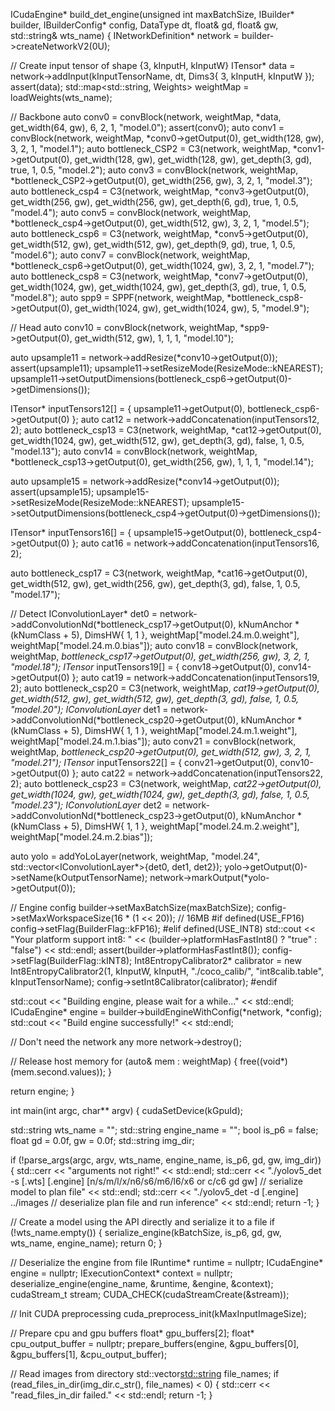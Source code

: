 ICudaEngine* build_det_engine(unsigned int maxBatchSize, IBuilder* builder, IBuilderConfig* config, DataType dt, float& gd, float& gw, std::string& wts_name) {
  INetworkDefinition* network = builder->createNetworkV2(0U);

  // Create input tensor of shape {3, kInputH, kInputW}
  ITensor* data = network->addInput(kInputTensorName, dt, Dims3{ 3, kInputH, kInputW });
  assert(data);
  std::map<std::string, Weights> weightMap = loadWeights(wts_name);

  // Backbone
  auto conv0 = convBlock(network, weightMap, *data,  get_width(64, gw), 6, 2, 1,  "model.0");
  assert(conv0);
  auto conv1 = convBlock(network, weightMap, *conv0->getOutput(0), get_width(128, gw), 3, 2, 1, "model.1");
  auto bottleneck_CSP2 = C3(network, weightMap, *conv1->getOutput(0), get_width(128, gw), get_width(128, gw), get_depth(3, gd), true, 1, 0.5, "model.2");
  auto conv3 = convBlock(network, weightMap, *bottleneck_CSP2->getOutput(0), get_width(256, gw), 3, 2, 1, "model.3");
  auto bottleneck_csp4 = C3(network, weightMap, *conv3->getOutput(0), get_width(256, gw), get_width(256, gw), get_depth(6, gd), true, 1, 0.5, "model.4");
  auto conv5 = convBlock(network, weightMap, *bottleneck_csp4->getOutput(0), get_width(512, gw), 3, 2, 1, "model.5");
  auto bottleneck_csp6 = C3(network, weightMap, *conv5->getOutput(0), get_width(512, gw), get_width(512, gw), get_depth(9, gd), true, 1, 0.5, "model.6");
  auto conv7 = convBlock(network, weightMap, *bottleneck_csp6->getOutput(0), get_width(1024, gw), 3, 2, 1, "model.7");
  auto bottleneck_csp8 = C3(network, weightMap, *conv7->getOutput(0), get_width(1024, gw), get_width(1024, gw), get_depth(3, gd), true, 1, 0.5, "model.8");
  auto spp9 = SPPF(network, weightMap, *bottleneck_csp8->getOutput(0), get_width(1024, gw), get_width(1024, gw), 5, "model.9");

  // Head
  auto conv10 = convBlock(network, weightMap, *spp9->getOutput(0), get_width(512, gw), 1, 1, 1, "model.10");

  auto upsample11 = network->addResize(*conv10->getOutput(0));
  assert(upsample11);
  upsample11->setResizeMode(ResizeMode::kNEAREST);
  upsample11->setOutputDimensions(bottleneck_csp6->getOutput(0)->getDimensions());

  ITensor* inputTensors12[] = { upsample11->getOutput(0), bottleneck_csp6->getOutput(0) };
  auto cat12 = network->addConcatenation(inputTensors12, 2);
  auto bottleneck_csp13 = C3(network, weightMap, *cat12->getOutput(0), get_width(1024, gw), get_width(512, gw), get_depth(3, gd), false, 1, 0.5, "model.13");
  auto conv14 = convBlock(network, weightMap, *bottleneck_csp13->getOutput(0), get_width(256, gw), 1, 1, 1, "model.14");

  auto upsample15 = network->addResize(*conv14->getOutput(0));
  assert(upsample15);
  upsample15->setResizeMode(ResizeMode::kNEAREST);
  upsample15->setOutputDimensions(bottleneck_csp4->getOutput(0)->getDimensions());

  ITensor* inputTensors16[] = { upsample15->getOutput(0), bottleneck_csp4->getOutput(0) };
  auto cat16 = network->addConcatenation(inputTensors16, 2);

  auto bottleneck_csp17 = C3(network, weightMap, *cat16->getOutput(0), get_width(512, gw), get_width(256, gw), get_depth(3, gd), false, 1, 0.5, "model.17");

  // Detect
  IConvolutionLayer* det0 = network->addConvolutionNd(*bottleneck_csp17->getOutput(0), kNumAnchor * (kNumClass + 5), DimsHW{ 1, 1 }, weightMap["model.24.m.0.weight"], weightMap["model.24.m.0.bias"]);
  auto conv18 = convBlock(network, weightMap, *bottleneck_csp17->getOutput(0), get_width(256, gw), 3, 2, 1, "model.18");
  ITensor* inputTensors19[] = { conv18->getOutput(0), conv14->getOutput(0) };
  auto cat19 = network->addConcatenation(inputTensors19, 2);
  auto bottleneck_csp20 = C3(network, weightMap, *cat19->getOutput(0), get_width(512, gw), get_width(512, gw), get_depth(3, gd), false, 1, 0.5, "model.20");
  IConvolutionLayer* det1 = network->addConvolutionNd(*bottleneck_csp20->getOutput(0), kNumAnchor * (kNumClass + 5), DimsHW{ 1, 1 }, weightMap["model.24.m.1.weight"], weightMap["model.24.m.1.bias"]);
  auto conv21 = convBlock(network, weightMap, *bottleneck_csp20->getOutput(0), get_width(512, gw), 3, 2, 1, "model.21");
  ITensor* inputTensors22[] = { conv21->getOutput(0), conv10->getOutput(0) };
  auto cat22 = network->addConcatenation(inputTensors22, 2);
  auto bottleneck_csp23 = C3(network, weightMap, *cat22->getOutput(0), get_width(1024, gw), get_width(1024, gw), get_depth(3, gd), false, 1, 0.5, "model.23");
  IConvolutionLayer* det2 = network->addConvolutionNd(*bottleneck_csp23->getOutput(0), kNumAnchor * (kNumClass + 5), DimsHW{ 1, 1 }, weightMap["model.24.m.2.weight"], weightMap["model.24.m.2.bias"]);

  auto yolo = addYoLoLayer(network, weightMap, "model.24", std::vector<IConvolutionLayer*>{det0, det1, det2});
  yolo->getOutput(0)->setName(kOutputTensorName);
  network->markOutput(*yolo->getOutput(0));

  // Engine config
  builder->setMaxBatchSize(maxBatchSize);
  config->setMaxWorkspaceSize(16 * (1 << 20));  // 16MB
#if defined(USE_FP16)
  config->setFlag(BuilderFlag::kFP16);
#elif defined(USE_INT8)
  std::cout << "Your platform support int8: " << (builder->platformHasFastInt8() ? "true" : "false") << std::endl;
  assert(builder->platformHasFastInt8());
  config->setFlag(BuilderFlag::kINT8);
  Int8EntropyCalibrator2* calibrator = new Int8EntropyCalibrator2(1, kInputW, kInputH, "./coco_calib/", "int8calib.table", kInputTensorName);
  config->setInt8Calibrator(calibrator);
#endif

  std::cout << "Building engine, please wait for a while..." << std::endl;
  ICudaEngine* engine = builder->buildEngineWithConfig(*network, *config);
  std::cout << "Build engine successfully!" << std::endl;

  // Don't need the network any more
  network->destroy();

  // Release host memory
  for (auto& mem : weightMap) {
    free((void*)(mem.second.values));
  }

  return engine;
}




















int main(int argc, char** argv) {
  cudaSetDevice(kGpuId);

  std::string wts_name = "";
  std::string engine_name = "";
  bool is_p6 = false;
  float gd = 0.0f, gw = 0.0f;
  std::string img_dir;

  if (!parse_args(argc, argv, wts_name, engine_name, is_p6, gd, gw, img_dir)) {
    std::cerr << "arguments not right!" << std::endl;
    std::cerr << "./yolov5_det -s [.wts] [.engine] [n/s/m/l/x/n6/s6/m6/l6/x6 or c/c6 gd gw]  // serialize model to plan file" << std::endl;
    std::cerr << "./yolov5_det -d [.engine] ../images  // deserialize plan file and run inference" << std::endl;
    return -1;
  }

  // Create a model using the API directly and serialize it to a file
  if (!wts_name.empty()) {
    serialize_engine(kBatchSize, is_p6, gd, gw, wts_name, engine_name);
    return 0;
  }

  // Deserialize the engine from file
  IRuntime* runtime = nullptr;
  ICudaEngine* engine = nullptr;
  IExecutionContext* context = nullptr;
  deserialize_engine(engine_name, &runtime, &engine, &context);
  cudaStream_t stream;
  CUDA_CHECK(cudaStreamCreate(&stream));

  // Init CUDA preprocessing
  cuda_preprocess_init(kMaxInputImageSize);

  // Prepare cpu and gpu buffers
  float* gpu_buffers[2];
  float* cpu_output_buffer = nullptr;
  prepare_buffers(engine, &gpu_buffers[0], &gpu_buffers[1], &cpu_output_buffer);

  // Read images from directory
  std::vector<std::string> file_names;
  if (read_files_in_dir(img_dir.c_str(), file_names) < 0) {
    std::cerr << "read_files_in_dir failed." << std::endl;
    return -1;
  }
